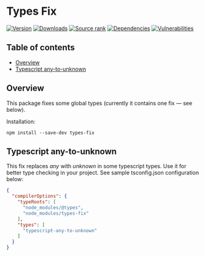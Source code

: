 # Types Fix

[![Version](https://img.shields.io/github/package-json/v/ilyub/types-fix)](https://github.com/ilyub/types-fix)
[![Downloads](https://img.shields.io/npm/dm/types-fix)](https://www.npmjs.com/package/types-fix)
[![Source rank](https://img.shields.io/librariesio/sourcerank/npm/types-fix)](https://libraries.io/npm/types-fix)
[![Dependencies](https://img.shields.io/librariesio/release/npm/types-fix)](https://libraries.io/npm/types-fix)
[![Vulnerabilities](https://img.shields.io/snyk/vulnerabilities/npm/types-fix)](https://snyk.io/advisor/npm-package/types-fix)

## Table of contents

- [Overview](#overview)
- [Typescript any-to-unknown](#typescript-any-to-unknown)

## <a name="overview"></a>Overview

This package fixes some global types (currently it contains one fix &mdash; see below).

Installation:
```
npm install --save-dev types-fix
```

## <a name="typescript"></a>Typescript any-to-unknown

This fix replaces _any_ with _unknown_ in some typescript types.
Use it for better type checking in your project.
See sample tsconfig.json configuration below:
```json
{
  "compilerOptions": {
    "typeRoots": [
      "node_modules/@types",
      "node_modules/types-fix"
    ],
    "types": [
      "typescript-any-to-unknown"
    ]
  }
}

```
